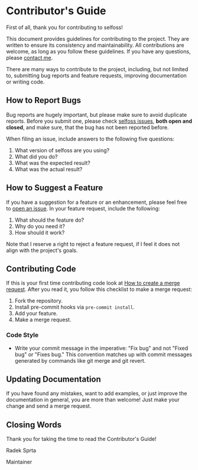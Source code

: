 # Contributor's Guide

First of all, thank you for contributing to selfoss!

This document provides guidelines for contributing to the project. They are written to ensure its consistency and maintainability. All contributions are welcome, as long as you follow these guidelines. If you have any questions, please [contact me](incoming+radek-sprta/docker-selfoss@gitlab.com).

There are many ways to contribute to the project, including, but not limited to, submitting bug reports and feature requests, improving documentation or writing code.

## How to Report Bugs

Bug reports are hugely important, but please make sure to avoid duplicate reports. Before you submit one, please check [selfoss issues](https://gitlab.com/radek-sprta/docker-selfoss/issues), **both open and closed**, and make sure, that the bug has not been reported before.

When filing an issue, include answers to the following five questions:

1. What version of selfoss are you using?
1. What did you do?
1. What was the expected result?
1. What was the actual result?

## How to Suggest a Feature

If you have a suggestion for a feature or an enhancement, please feel free to [open an issue](https://gitlab.com/radek-sprta/docker-selfoss/issues). In your feature request, include the following:

1. What should the feature do?
1. Why do you need it?
1. How should it work?

Note that I reserve a right to reject a feature request, if I feel it does not align with the project's goals.

## Contributing Code

If this is your first time contributing code look at [How to create a merge request][mergetutorial]. After you read it, you follow this checklist to make a merge request:

1. Fork the repository.
1. Install pre-commit hooks via `pre-commit install`.
1. Add your feature.
1. Make a merge request.

### Code Style

- Write your commit message in the imperative: "Fix bug" and not "Fixed bug" or "Fixes bug." This convention matches up with commit messages generated by commands like git merge and git revert.

## Updating Documentation

If you have found any mistakes, want to add examples, or just improve the documentation in general, you are more than welcome! Just make your change and send a merge request.

## Closing Words

Thank you for taking the time to read the Contributor's Guide!

Radek Sprta

Maintainer

[mergetutorial]: https://docs.gitlab.com/ee/gitlab-basics/add-merge-request.html
